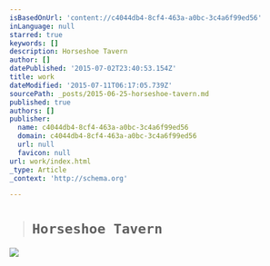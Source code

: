```yaml
---
isBasedOnUrl: 'content://c4044db4-8cf4-463a-a0bc-3c4a6f99ed56'
inLanguage: null
starred: true
keywords: []
description: Horseshoe Tavern
author: []
datePublished: '2015-07-02T23:40:53.154Z'
title: work
dateModified: '2015-07-11T06:17:05.739Z'
sourcePath: _posts/2015-06-25-horseshoe-tavern.md
published: true
authors: []
publisher:
  name: c4044db4-8cf4-463a-a0bc-3c4a6f99ed56
  domain: c4044db4-8cf4-463a-a0bc-3c4a6f99ed56
  url: null
  favicon: null
url: work/index.html
_type: Article
_context: 'http://schema.org'

---
```

> # `Horseshoe Tavern`

![](https://the-grid-user-content.s3-us-west-2.amazonaws.com/56c57d4e-c6ac-4d64-ba42-2db248f85e4f.jpg)